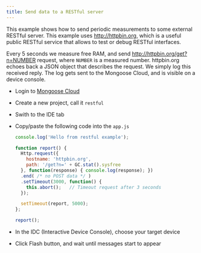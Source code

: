 ```yaml
---
title: Send data to a RESTful server
---
```


This example shows how to send periodic measurements to some external
RESTful server. This example uses http://httpbin.org, which is a useful public
RESTful service that allows to test or debug RESTful interfaces.

Every 5 seconds we measure free RAM, and send http://httpbin.org/get?n=NUMBER
request, where `NUMBER` is a measured number. httpbin.org echoes back a
JSON object that describes the request. We simply log this received reply.
The log gets sent to the Mongoose Cloud, and is visible on a device console.


- Login to [Mongoose Cloud](https://mongoose-iot.com)
- Create a new project, call it `restful`
- Swith to the IDE tab
- Copy/paste the following code into the `app.js`

    ```javascript
    console.log('Hello from restful example');

    function report() {
      Http.request({
        hostname: 'httpbin.org',
        path: '/get?n=' + GC.stat().sysfree
      }, function(response) { console.log(response); })
      .end( /* no POST data */ )
      .setTimeout(3000, function() {
        this.abort();   // Timeout request after 3 seconds
      });

      setTimeout(report, 5000);
    };

    report();
    ```

- In the IDC (Interactive Device Console), choose your target device
- Click Flash button, and wait until messages start to appear

